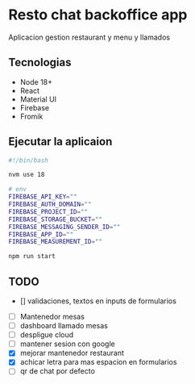 # Resto chat backoffice app

Aplicacion gestion restaurant y menu y llamados

## Tecnologias

* Node 18+
* React
* Material UI
* Firebase
* Fromik


## Ejecutar la aplicaion

```bash
#!/bin/bash

nvm use 18

# env
FIREBASE_API_KEY=""
FIREBASE_AUTH_DOMAIN=""
FIREBASE_PROJECT_ID=""
FIREBASE_STORAGE_BUCKET=""
FIREBASE_MESSAGING_SENDER_ID=""
FIREBASE_APP_ID=""
FIREBASE_MEASUREMENT_ID=""

npm run start
```

## TODO

- [] validaciones, textos en inputs de formularios
- [ ] Mantenedor mesas
- [ ] dashboard llamado mesas
- [ ] despligue cloud
- [ ] mantener sesion con google
- [x] mejorar mantenedor restaurant
- [x] achicar letra para mas espacion en formularios
- [ ] qr de chat por defecto